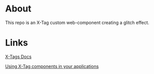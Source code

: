 # About

This repo is an X-Tag custom web-component creating a glitch effect.

# Links

[X-Tags Docs](http://x-tags.org/docs)

[Using X-Tag components in your applications](https://github.com/x-tag/core/wiki/Using-our-Web-Components-in-Your-Application)
